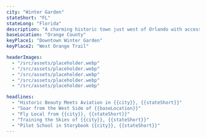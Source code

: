 ```yaml
---
city: "Winter Garden"
stateShort: "FL"
stateLong: "Florida"
description: "A charming historic town just west of Orlando with access to beautiful skies and open training airspace."
baseLocation: "Orange County"
keyPlace1: "Downtown Winter Garden"
keyPlace2: "West Orange Trail"

headerImages:
  - "/src/assets/placeholder.webp"
  - "/src/assets/placeholder.webp"
  - "/src/assets/placeholder.webp"
  - "/src/assets/placeholder.webp"
  - "/src/assets/placeholder.webp"

headlines:
  - "Historic Beauty Meets Aviation in {{city}}, {{stateShort}}"
  - "Soar from the West Side of {{baseLocation}}"
  - "Fly Local from {{city}}, {{stateShort}}"
  - "Training the Skies of {{city}}, {{stateShort}}"
  - "Pilot School in Storybook {{city}}, {{stateShort}}"
---
```

